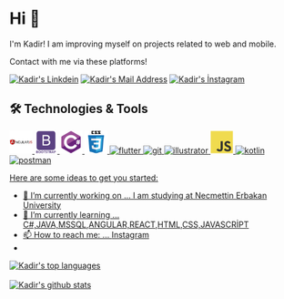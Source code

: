 
# Hi 👋

I'm Kadir! I am improving myself on projects related to web and mobile.

Contact with me via these platforms! 

  <a href="https://www.linkedin.com/in/kadiraztekin/" target="_blank" rel="nofollow"><img alt="Kadir's Linkdein" src="https://img.shields.io/badge/LinkedIn-0077B5?style=for-the-badge&logo=linkedin&logoColor=white" /></a>
  <a href="mailto:aztekadir@gmail.com" target="_blank" rel="nofollow"><img alt="Kadir's Mail Address" src="https://img.shields.io/badge/Gmail-D14836?style=for-the-badge&logo=gmail&logoColor=white" /></a>
    <a href="https://www.instagram.com/aztekadir/" target="_blank" rel="nofollow"><img alt="Kadir's İnstagram"  src="https://cdn.exclaimer.com/Handbook%20Images/instagram-icon_square_32x32.png?_ga=2.146176244.1512599131.1617588343-20205943.1617588343" /></a>

  
## 🛠 Technologies & Tools 
<p align="left"> <a href="https://angular.io" target="_blank"> <img src="https://raw.githubusercontent.com/devicons/devicon/master/icons/angularjs/angularjs-original-wordmark.svg" alt="angularjs" width="40" height="40"/> </a> <a href="https://getbootstrap.com" target="_blank"> <img src="https://raw.githubusercontent.com/devicons/devicon/master/icons/bootstrap/bootstrap-plain-wordmark.svg" alt="bootstrap" width="40" height="40"/> </a> <a href="https://www.w3schools.com/cs/" target="_blank"> <img src="https://raw.githubusercontent.com/devicons/devicon/master/icons/csharp/csharp-original.svg" alt="csharp" width="40" height="40"/> </a> <a href="https://www.w3schools.com/css/" target="_blank"> <img src="https://raw.githubusercontent.com/devicons/devicon/master/icons/css3/css3-original-wordmark.svg" alt="css3" width="40" height="40"/> </a> <a href="https://flutter.dev" target="_blank"> <img src="https://www.vectorlogo.zone/logos/flutterio/flutterio-icon.svg" alt="flutter" width="40" height="40"/> </a> <a href="https://git-scm.com/" target="_blank"> <img src="https://www.vectorlogo.zone/logos/git-scm/git-scm-icon.svg" alt="git" width="40" height="40"/> </a> <a href="https://www.w3.org/html/" target="_blank">  <img src="https://www.vectorlogo.zone/logos/adobe_illustrator/adobe_illustrator-icon.svg" alt="illustrator" width="40" height="40"/> </a> <a href="https://developer.mozilla.org/en-US/docs/Web/JavaScript" target="_blank"> <img src="https://raw.githubusercontent.com/devicons/devicon/master/icons/javascript/javascript-original.svg" alt="javascript" width="40" height="40"/> </a> <a href="https://kotlinlang.org" target="_blank"> <img src="https://www.vectorlogo.zone/logos/kotlinlang/kotlinlang-icon.svg" alt="kotlin" width="40" height="40"/> </a> </a> <a href="https://www.photoshop.com/en" target="_blank">  <a href="https://postman.com" target="_blank"> <img src="https://www.vectorlogo.zone/logos/getpostman/getpostman-icon.svg" alt="postman" width="40" height="40"/> </a>  </a> <a href="https://webpack.js.org" target="_blank">


Here are some ideas to get you started:

- 🔭 I’m currently working on ... I am studying at Necmettin Erbakan  University
- 🔭 I’m currently learning ... C#,JAVA,MSSQL,ANGULAR,REACT,HTML,CSS,JAVASCRİPT
- 📫 How to reach me: ... [Instagram](https://www.instagram.com/aztekadir/)
- 
[![Kadir's top languages](https://github-readme-stats.vercel.app/api/top-langs/?username=kadir-aztekin&theme=forest)](https://github.com/kadir-aztekin/github-readme-stats)<br/><br/>
[![Kadir's github stats](https://github-readme-stats.vercel.app/api?username=kadir-aztekin&theme=forest)](https://github.com/kadir-aztekin/github-readme-stats)<br/>

